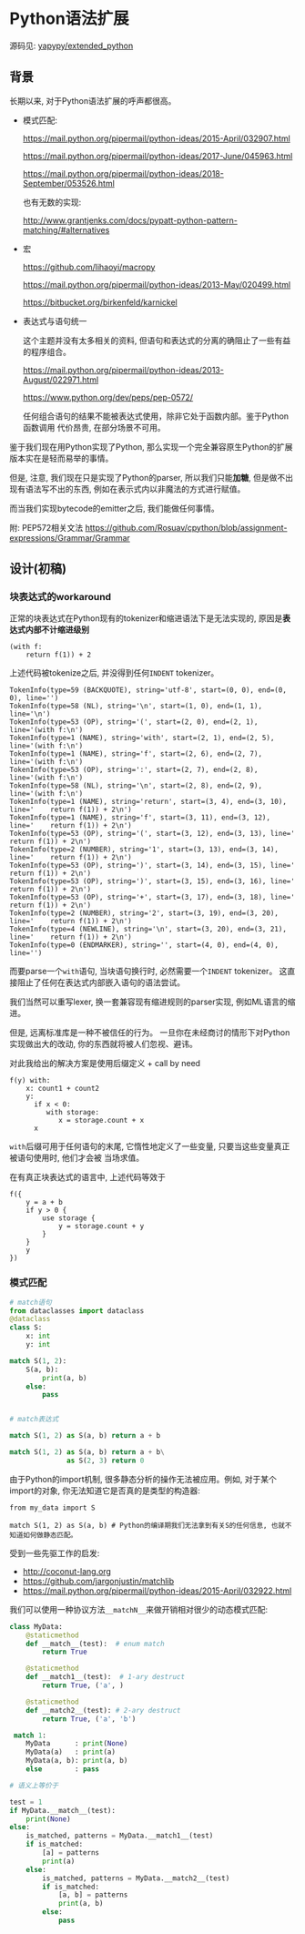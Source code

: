 
# Python语法扩展

源码见: [yapypy/extended_python](./yapypy/extended_python)

## 背景

长期以来, 对于Python语法扩展的呼声都很高。

- 模式匹配:

    https://mail.python.org/pipermail/python-ideas/2015-April/032907.html

    https://mail.python.org/pipermail/python-ideas/2017-June/045963.html

    https://mail.python.org/pipermail/python-ideas/2018-September/053526.html

    也有无数的实现:

    http://www.grantjenks.com/docs/pypatt-python-pattern-matching/#alternatives


- 宏

   https://github.com/lihaoyi/macropy

   https://mail.python.org/pipermail/python-ideas/2013-May/020499.html

   https://bitbucket.org/birkenfeld/karnickel


- 表达式与语句统一

   这个主题并没有太多相关的资料, 但语句和表达式的分离的确阻止了一些有益的程序组合。

   https://mail.python.org/pipermail/python-ideas/2013-August/022971.html

   https://www.python.org/dev/peps/pep-0572/

   任何组合语句的结果不能被表达式使用，除非它处于函数内部。鉴于Python函数调用
   代价昂贵, 在部分场景不可用。


鉴于我们现在用Python实现了Python, 那么实现一个完全兼容原生Python的扩展版本实在是轻而易举的事情。

但是, 注意, 我们现在只是实现了Python的parser, 所以我们只能**加糖**, 但是做不出现有语法写不出的东西,
例如在表示式内以非魔法的方式进行赋值。

而当我们实现bytecode的emitter之后, 我们能做任何事情。

附: PEP572相关文法 https://github.com/Rosuav/cpython/blob/assignment-expressions/Grammar/Grammar

## 设计(初稿)

### 块表达式的workaround

正常的块表达式在Python现有的tokenizer和缩进语法下是无法实现的, 原因是**表达式内部不计缩进级别**

```
(with f:
    return f(1)) + 2
```

上述代码被tokenize之后, 并没得到任何`INDENT` tokenizer。

```
TokenInfo(type=59 (BACKQUOTE), string='utf-8', start=(0, 0), end=(0, 0), line='')
TokenInfo(type=58 (NL), string='\n', start=(1, 0), end=(1, 1), line='\n')
TokenInfo(type=53 (OP), string='(', start=(2, 0), end=(2, 1), line='(with f:\n')
TokenInfo(type=1 (NAME), string='with', start=(2, 1), end=(2, 5), line='(with f:\n')
TokenInfo(type=1 (NAME), string='f', start=(2, 6), end=(2, 7), line='(with f:\n')
TokenInfo(type=53 (OP), string=':', start=(2, 7), end=(2, 8), line='(with f:\n')
TokenInfo(type=58 (NL), string='\n', start=(2, 8), end=(2, 9), line='(with f:\n')
TokenInfo(type=1 (NAME), string='return', start=(3, 4), end=(3, 10), line='    return f(1)) + 2\n')
TokenInfo(type=1 (NAME), string='f', start=(3, 11), end=(3, 12), line='    return f(1)) + 2\n')
TokenInfo(type=53 (OP), string='(', start=(3, 12), end=(3, 13), line='    return f(1)) + 2\n')
TokenInfo(type=2 (NUMBER), string='1', start=(3, 13), end=(3, 14), line='    return f(1)) + 2\n')
TokenInfo(type=53 (OP), string=')', start=(3, 14), end=(3, 15), line='    return f(1)) + 2\n')
TokenInfo(type=53 (OP), string=')', start=(3, 15), end=(3, 16), line='    return f(1)) + 2\n')
TokenInfo(type=53 (OP), string='+', start=(3, 17), end=(3, 18), line='    return f(1)) + 2\n')
TokenInfo(type=2 (NUMBER), string='2', start=(3, 19), end=(3, 20), line='    return f(1)) + 2\n')
TokenInfo(type=4 (NEWLINE), string='\n', start=(3, 20), end=(3, 21), line='    return f(1)) + 2\n')
TokenInfo(type=0 (ENDMARKER), string='', start=(4, 0), end=(4, 0), line='')
```

而要parse一个`with`语句, 当块语句换行时, 必然需要一个`INDENT` tokenizer。
这直接阻止了任何在表达式内部嵌入语句的语法尝试。

我们当然可以重写lexer, 换一套兼容现有缩进规则的parser实现, 例如ML语言的缩进。

但是, 远离标准库是一种不被信任的行为。 一旦你在未经商讨的情形下对Python实现做出大的改动, 你的东西就将被人们忽视、避讳。

对此我给出的解决方案是使用后缀定义 + call by need
```
f(y) with:
    x: count1 + count2
    y:
      if x < 0:
         with storage:
            x = storage.count + x
      x
```
`with`后缀可用于任何语句的末尾, 它惰性地定义了一些变量, 只要当这些变量真正被语句使用时, 他们才会被
当场求值。

在有真正块表达式的语言中, 上述代码等效于
```
f({
    y = a + b
    if y > 0 {
        use storage {
            y = storage.count + y
        }
    }
    y
})
```

### 模式匹配

```python
# match语句
from dataclasses import dataclass
@dataclass
class S:
    x: int
    y: int

match S(1, 2):
    S(a, b):
        print(a, b)
    else:
        pass


# match表达式

match S(1, 2) as S(a, b) return a + b

match S(1, 2) as S(a, b) return a + b\
              as S(2, 3) return 0
```

由于Python的import机制, 很多静态分析的操作无法被应用。例如, 对于某个import的对象,
你无法知道它是否真的是类型的构造器:
```
from my_data import S

match S(1, 2) as S(a, b) # Python的编译期我们无法拿到有关S的任何信息, 也就不知道如何做静态匹配。
```

受到一些先驱工作的启发:

- http://coconut-lang.org
- https://github.com/jargonjustin/matchlib
- https://mail.python.org/pipermail/python-ideas/2015-April/032922.html

我们可以使用一种协议方法`__matchN__`来做开销相对很少的动态模式匹配:

```python
class MyData:
    @staticmethod
    def __match__(test):  # enum match
        return True

    @staticmethod
    def __match1__(test):  # 1-ary destruct
        return True, ('a', )

    @staticmethod
    def __match2__(test): # 2-ary destruct
        return True, ('a', 'b')

 match 1:
    MyData      : print(None)
    MyData(a)   : print(a)
    MyData(a, b): print(a, b)
    else        : pass

# 语义上等价于

test = 1
if MyData.__match__(test):
    print(None)
else:
    is_matched, patterns = MyData.__match1__(test)
    if is_matched:
        [a] = patterns
        print(a)
    else:
        is_matched, patterns = MyData.__match2__(test)
        if is_matched:
            [a, b] = patterns
            print(a, b)
        else:
            pass
```
